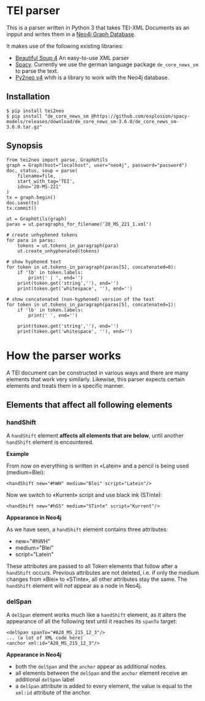 # TEI parser

This is a parser written in Python 3 that takes TEI-XML Documents as an inpput and writes them in a [Neo4j Graph Database](https://neo4j.com).

It makes use of the following existing libraries:

- [Beautiful Soup 4](https://beautiful-soup-4.readthedocs.io/en/latest/) An easy-to-use XML parser
- [Spacy](https://spacy.io). Currently we use the german language package `de_core_news_sm` to parse the text.
- [Py2neo v4](https://py2neo.org/v4/) whih is a library to work with the Neo4j database.

## Installation

```
$ pip install tei2neo
$ pip install "de_core_news_sm @https://github.com/explosion/spacy-models/releases/download/de_core_news_sm-3.6.0/de_core_news_sm-3.6.0.tar.gz"
```

## Synopsis

```
from tei2neo import parse, GraphUtils
graph = Graph(host="localhost", user="neo4j", password="password")
doc, status, soup = parse(
	filename=file,
	start_with_tag='TEI',
	idno='20-MS-221'
)
tx = graph.begin()
doc.save(tx)
tx.commit()

ut = GraphUtils(graph)
paras = ut.paragraphs_for_filename('20_MS_221_1.xml')

# create unhyphened tokens
for para in paras:
    tokens = ut.tokens_in_paragraph(para)
    ut.create_unhyphenated(tokens)

# show hyphened text
for token in ut.tokens_in_paragraph(paras[5], concatenated=0):
    if 'lb' in token.labels:
        print(' | ', end='')
    print(token.get('string',''), end='')
    print(token.get('whitespace', ''), end='')

# show concatenated (non-hyphened) version of the text
for token in ut.tokens_in_paragraph(paras[5], concatenated=1):
    if 'lb' in token.labels:
        print(' ', end='')

    print(token.get('string',''), end='')
    print(token.get('whitespace', ''), end='')
```

# How the parser works

A TEI document can be constructed in various ways and there are many elements that work very similarly. Likewise, this parser expects certain elements and treats them in a specific manner.

## Elements that affect all following elements

### handShift

A `handShift` element **affects all elements that are below**, until another `handShift` element is encountered.

**Example**

From now on everything is written in «Latein» and a pencil is being used (medium=Blei):

```
<handShift new="#hWH" medium="Blei" script="Latein"/>
```

Now we switch to «Kurrent» script and use black ink (STinte):

```
<handShift new="#hGS" medium="STinte" script="Kurrent"/>
```

**Appearance in Neo4j**

As we have seen, a `handShift` element contains three attributes:

- new="#hWH"
- medium="Blei"
- script="Latein"

These attributes are passed to all Token elements that follow after a `handShift` occurs. Previous attributes are not deleted, i.e. if only the medium changes from «Blei» to «STinte», all other attributes stay the same.
The `handShift` element will _not_ appear as a node in Neo4j.

### delSpan

A `delSpan` element works much like a `handShift` element, as it alters the appearance of all the following text until it reaches its `spanTo` target:

```
<delSpan spanTo="#A20_MS_215_12_3"/>
... (a lot of XML code here)
<anchor xml:id="A20_MS_215_12_3"/>
```

**Appearance in Neo4j**

- both the `delSpan` and the `anchor` appear as additional nodes.
- all elements between the `delSpan` and the `anchor` element receive an additional `delSpan` label
- a `delSpan` attribute is added to every element, the value is equal to the `xml:id` attribute of the anchor.
